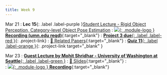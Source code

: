 ```yaml
---
title: Week 9
---
```


Mar 21
: **Lec 15**{: .label .label-purple }[Student Lecture - Rigid Object Perception, Category-level Object Pose Estimation](/CSCI5980-Spr23-DeepRob/assets/slides/minn_deeprob_15_rigid_body_perception.pdf)
  : [![](/CSCI5980-Spr23-DeepRob/assets/logos/yt_icon_rgb.png){: .module-logo } **Recording (umn.edu reqd)**](https://drive.google.com/file/d/1-z1DebDVTblJDFg-y5npgjv8t7SLj_YU/view?usp=share_link){:target="_blank"}
: [**Project 3 due**{: .label .label-red }](/CSCI5980-Spr23-DeepRob/projects/project3){: .project-link} 
  : [📃 Related Papers](/CSCI5980-Spr23-DeepRob/papers/){:target="_blank"}
: [**Quiz 11**{: .label .label-orange }](https://www.gradescope.com/courses/481744){: .project-link target="_blank" }

  <!-- : [Solution](#) -->

Mar 23
: [**Guest Lecture by Mohit Shridhar - University of Washington at Seattle**{: .label .label-green }](https://mohitshridhar.com/)
  : [📃 Slides](/CSCI5980-Spr23-DeepRob/assets/slides/acting_with_perception_and_language_(mohit_shridhar).pdf){:target="_blank"}
: &nbsp;  
  : [![](/CSCI5980-Spr23-DeepRob/assets/logos/yt_icon_rgb.png){: .module-logo } **Recording**](https://youtu.be/6H_5AKGJNDc){:target="_blank"}  
  
  <!-- : [📃 Related Papers](/papers/#recurrent-networks-and-object-tracking){:target="_blank"} -->
  
<!-- Mar 10
: **Dis 9**{: .label .label-blue }[Paper discussion: Object Perception](#)
 -->
